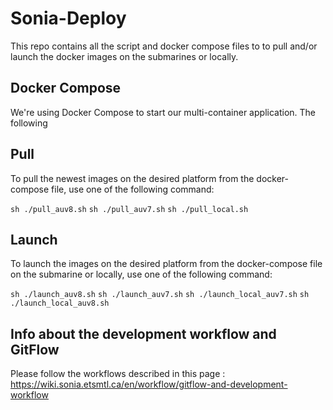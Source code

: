 # Sonia-Deploy

This repo contains all the script and docker compose files to to pull and/or launch the docker images on the submarines or locally.

## Docker Compose

We're using Docker Compose to start our multi-container application. The following 

## Pull

To pull the newest images on the desired platform from the docker-compose file, use one of the following command:

`sh ./pull_auv8.sh`
`sh ./pull_auv7.sh`
`sh ./pull_local.sh`

## Launch

To launch the images on the desired platform from the docker-compose file on the submarine or locally, use one of the following command:

`sh ./launch_auv8.sh`
`sh ./launch_auv7.sh`
`sh ./launch_local_auv7.sh`
`sh ./launch_local_auv8.sh`

## Info about the development workflow and GitFlow

Please follow the workflows described in this page : https://wiki.sonia.etsmtl.ca/en/workflow/gitflow-and-development-workflow
